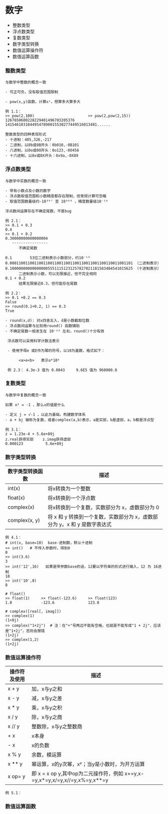 # 数字

  - 整数类型
  - 浮点数类型
  - 复数类型
  - 数字类型转换
  - 数值运算操作符
  - 数值运算函数
  
  
### 整数类型

    与数学中整数的概念一致
    
    - 可正可负，没有取值范围限制
    
    - pow(x,y)函数，计算xʸ，想算多大算多大
    
    例 1.1：
    >> pow(2,100)                        >> pow(2,pow(2,15))
    1267650600228229401496703205376      14154610310449547890015530277449516013481......
    
    整数类型的四种表现形式
    - 十进制：405,326,-217
    - 二进制，以0b或0B开头：0b010,-0B101
    - 八进制，以0o或0O开头：0o123,-0O456
    - 十六进制，以0x或0X开头：0x9a,-0X89


### 浮点数类型

    与数学中实数的概念一致
    
    - 带有小数点及小数的数字
    - 浮点数取值范围和小数精度都存在限制，但常规计算可忽略
    - 取值范围数量级约-10³⁰⁷ 至 10³⁰⁸ ，精度数量级10⁻¹⁶
    
    浮点数间运算存在不确定尾数，不是bug
    
    例 2.1：
    >> 0.1 + 0.3 
    0.4 
    >> 0.1 + 0.2
    0.30000000000000004
       ----------------
          不确定尾数
          
    0.1        53位二进制表示小数部分，约10⁻¹⁶
    0.0001100110011001100110011001100110011001100110011001101 （二进制表示）
    0.1000000000000000055511151231257827021181583404541015625 （十进制表示）
          二进制表示小数，可以无限接近，但不完全相同
    0.1 + 0.2 
          结果无限接近0.3，但可能存在尾数
          
    例 2.2：      
    >> 0.1 +0.2 == 0.3
    False
    >> round(0.1+0.2, 1) == 0.3
    True
    
    - round(x,d): 对x四舍五入，d是小数截取位数
    - 浮点数间运算与比较用round() 函数辅助
    - 不确定尾数一般发生在 10⁻¹⁶ 左右，round()十分有效
    
     浮点数可以采用科学计数法表示
     
     - 使用字母e 或E作为幂的符号，以10为基数，格式如下：
     
          <a>e<b>   表示a*10ᵇ
          
     例 2.3： 4.3e-3 值为 0.0043     9.6E5 值为 960000.0
     

### 复数类型

    与数学中复数的概念一致 
    
    如果 x² = -1 ，那么x的值是什么
    
    - 定义 j = √-1 ，以此为基础，构建数学体系
    - a + bj 被称为复数，或者complex(a,b)表示，a是实部，b是虚部，a，b都是浮点型
     
    例 3.1：
    z = 1.23e-4 + 5.6e+89j
    z.real获得实部    z.imag获得虚部
    0.000123          5.6e+89j
    

### 数字类型转换

|数字类型转换函数|                                描述                                  |
|---------------|---------------------------------------------------------------------|
| int(x)        | 将x转换为一个整数                                                     |
| float(x)      | 将x转换到一个浮点数                                                   |
| complex(x)    | 将x转换到一个复数，实数部分为 x，虚数部分为 0                           |
| complex(x, y) | 将 x 和 y 转换到一个复数，实数部分为 x，虚数部分为 y。x 和 y 是数字表达式 |

    例 4.1：
    # int(x, base=10)  base-进制数，默认十进制
    >> int()   # 不传入参数时，得到0    
    0                                    
    >> int(3.6)
    3
    >> int('12',16)   如果是带参数base的话，12要以字符串的形式进行输入，12 为 16进制
    18
    >> int('10',8)
    8
    
    # float()
    >> float(1)     >> float(-123.6)     >> float(123)
    1.0             -123.6               123.0
    
    # complex([real[, imag]])
    >> complex(1)
    (1+0j)
    >> complex("1+2j")  # 注：在"+"号两边不能有空格，也就是不能写成"1 + 2j"，应该是"1+2j"，否则会报错
    (1+2j)
    >> complex(1,2)
    (1+2j)

    
### 数值运算操作符

|操作符及使用|                                描述                                     |
|-----------|------------------------------------------------------------------------|
| x + y     | 加，x与y之和                                                            |
| x - y     | 减，x与y之差                                                            |
| x * y     | 乘，x与y之积                                                            |
| x / y     | 除，x与y之商                                                            |
| x // y    | 整数除，x与y之整数商                                                     |
| + x       | x本身                                                                   |
| - x       | x的负数                                                                 |
| x % y     | 余数，模运算                                                             |
| x ** y    | 幂运算，x的y次幂，xʸ；当y是小数时，为开方运算                               |
| x op= y   | 即 x = x op y,其中op为二元操作符，例如 x+=y,x-=y,x*=y,x/=y,x//=y,x%=y,x**=y|

    例 5.1：
    


### 数值运算函数

    
    
    
    
    
